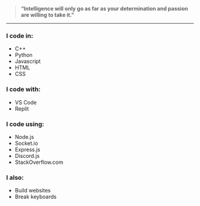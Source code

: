 > **“Intelligence will only go as far as your determination and passion are willing to take it.”**
---
### I code in:
- C++
- Python
- Javascript
- HTML
- CSS

### I code with:
- VS Code
- Replit

### I code using:
- Node.js
- Socket.io
- Express.js
- Discord.js
- StackOverflow.com

### I also:
- Build websites
- Break keyboards
